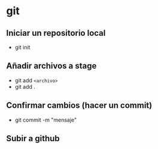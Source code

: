 # git

## Iniciar un repositorio local 

- git init

## Añadir archivos a stage

- git add `<archivo>` 
- git add .

## Confirmar cambios (hacer un commit)

- git commit -m "mensaje"

## Subir a github